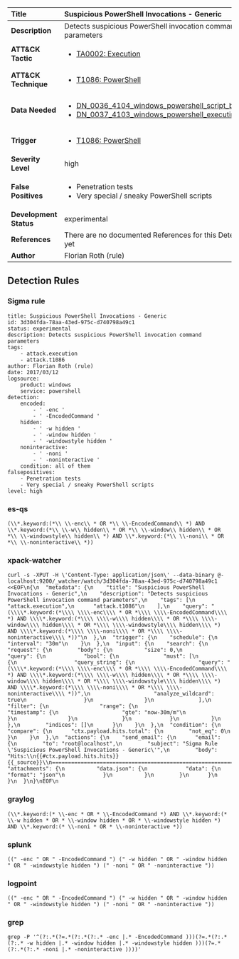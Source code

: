 | Title                    | Suspicious PowerShell Invocations - Generic       |
|:-------------------------|:------------------|
| **Description**          | Detects suspicious PowerShell invocation command parameters |
| **ATT&amp;CK Tactic**    |  <ul><li>[TA0002: Execution](https://attack.mitre.org/tactics/TA0002)</li></ul>  |
| **ATT&amp;CK Technique** | <ul><li>[T1086: PowerShell](https://attack.mitre.org/techniques/T1086)</li></ul>  |
| **Data Needed**          | <ul><li>[DN_0036_4104_windows_powershell_script_block](../Data_Needed/DN_0036_4104_windows_powershell_script_block.md)</li><li>[DN_0037_4103_windows_powershell_executing_pipeline](../Data_Needed/DN_0037_4103_windows_powershell_executing_pipeline.md)</li></ul>  |
| **Trigger**              | <ul><li>[T1086: PowerShell](../Triggers/T1086.md)</li></ul>  |
| **Severity Level**       | high |
| **False Positives**      | <ul><li>Penetration tests</li><li>Very special / sneaky PowerShell scripts</li></ul>  |
| **Development Status**   | experimental |
| **References**           |  There are no documented References for this Detection Rule yet  |
| **Author**               | Florian Roth (rule) |


## Detection Rules

### Sigma rule

```
title: Suspicious PowerShell Invocations - Generic
id: 3d304fda-78aa-43ed-975c-d740798a49c1
status: experimental
description: Detects suspicious PowerShell invocation command parameters
tags:
    - attack.execution
    - attack.t1086
author: Florian Roth (rule)
date: 2017/03/12
logsource:
    product: windows
    service: powershell
detection:
    encoded:
        - ' -enc '
        - ' -EncodedCommand '
    hidden:
        - ' -w hidden '
        - ' -window hidden '
        - ' -windowstyle hidden '
    noninteractive:
        - ' -noni '
        - ' -noninteractive '
    condition: all of them
falsepositives:
    - Penetration tests
    - Very special / sneaky PowerShell scripts
level: high

```





### es-qs
    
```
(\\*.keyword:(*\\ \\-enc\\ * OR *\\ \\-EncodedCommand\\ *) AND \\*.keyword:(*\\ \\-w\\ hidden\\ * OR *\\ \\-window\\ hidden\\ * OR *\\ \\-windowstyle\\ hidden\\ *) AND \\*.keyword:(*\\ \\-noni\\ * OR *\\ \\-noninteractive\\ *))
```


### xpack-watcher
    
```
curl -s -XPUT -H \'Content-Type: application/json\' --data-binary @- localhost:9200/_watcher/watch/3d304fda-78aa-43ed-975c-d740798a49c1 <<EOF\n{\n  "metadata": {\n    "title": "Suspicious PowerShell Invocations - Generic",\n    "description": "Detects suspicious PowerShell invocation command parameters",\n    "tags": [\n      "attack.execution",\n      "attack.t1086"\n    ],\n    "query": "(\\\\*.keyword:(*\\\\ \\\\-enc\\\\ * OR *\\\\ \\\\-EncodedCommand\\\\ *) AND \\\\*.keyword:(*\\\\ \\\\-w\\\\ hidden\\\\ * OR *\\\\ \\\\-window\\\\ hidden\\\\ * OR *\\\\ \\\\-windowstyle\\\\ hidden\\\\ *) AND \\\\*.keyword:(*\\\\ \\\\-noni\\\\ * OR *\\\\ \\\\-noninteractive\\\\ *))"\n  },\n  "trigger": {\n    "schedule": {\n      "interval": "30m"\n    }\n  },\n  "input": {\n    "search": {\n      "request": {\n        "body": {\n          "size": 0,\n          "query": {\n            "bool": {\n              "must": [\n                {\n                  "query_string": {\n                    "query": "(\\\\*.keyword:(*\\\\ \\\\-enc\\\\ * OR *\\\\ \\\\-EncodedCommand\\\\ *) AND \\\\*.keyword:(*\\\\ \\\\-w\\\\ hidden\\\\ * OR *\\\\ \\\\-window\\\\ hidden\\\\ * OR *\\\\ \\\\-windowstyle\\\\ hidden\\\\ *) AND \\\\*.keyword:(*\\\\ \\\\-noni\\\\ * OR *\\\\ \\\\-noninteractive\\\\ *))",\n                    "analyze_wildcard": true\n                  }\n                }\n              ],\n              "filter": {\n                "range": {\n                  "timestamp": {\n                    "gte": "now-30m/m"\n                  }\n                }\n              }\n            }\n          }\n        },\n        "indices": []\n      }\n    }\n  },\n  "condition": {\n    "compare": {\n      "ctx.payload.hits.total": {\n        "not_eq": 0\n      }\n    }\n  },\n  "actions": {\n    "send_email": {\n      "email": {\n        "to": "root@localhost",\n        "subject": "Sigma Rule \'Suspicious PowerShell Invocations - Generic\'",\n        "body": "Hits:\\n{{#ctx.payload.hits.hits}}{{_source}}\\n================================================================================\\n{{/ctx.payload.hits.hits}}",\n        "attachments": {\n          "data.json": {\n            "data": {\n              "format": "json"\n            }\n          }\n        }\n      }\n    }\n  }\n}\nEOF\n
```


### graylog
    
```
(\\*.keyword:(* \\-enc * OR * \\-EncodedCommand *) AND \\*.keyword:(* \\-w hidden * OR * \\-window hidden * OR * \\-windowstyle hidden *) AND \\*.keyword:(* \\-noni * OR * \\-noninteractive *))
```


### splunk
    
```
((" -enc " OR " -EncodedCommand ") (" -w hidden " OR " -window hidden " OR " -windowstyle hidden ") (" -noni " OR " -noninteractive "))
```


### logpoint
    
```
((" -enc " OR " -EncodedCommand ") (" -w hidden " OR " -window hidden " OR " -windowstyle hidden ") (" -noni " OR " -noninteractive "))
```


### grep
    
```
grep -P '^(?:.*(?=.*(?:.*(?:.* -enc |.* -EncodedCommand )))(?=.*(?:.*(?:.* -w hidden |.* -window hidden |.* -windowstyle hidden )))(?=.*(?:.*(?:.* -noni |.* -noninteractive ))))'
```



